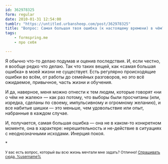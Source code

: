```yaml
---
id: 362978325
form: regular
date: 2010-01-31 12:54:00
tumblr: "https://untitled.urbansheep.com/post/362978325"
title: "Вопрос: Самая большая твоя ошибка (к настоящему времени) в чём? И что с ней?"
tags:
    - formspring.me
    - про себя

---
```


<p>Я обычно что-то делаю подумав и оценив последствия. И, если честно, я вообще редко что делаю. Так что таких вещей, как «самая большая ошибка» в моей жизни не существует. Есть регулярно происходящие ошибки во всём, от работы до семейных разговоров, но это всё ожидаемое, привычное, часть жизни и обучения.</p>

<p>И да, наверное, меня можно отнести к тем людям, которые говорят «ни о чём не жалею» — как раз потому, что выборы были просчитаны (или, изредка, сделаны по своему, импульсивному и огромному желанию), и все набитые шишки — это меньше, чем удовольствие или опыт, набранные в каждом случае.</p>

<p>И, получается, самая большая ошибка — она не в каком-то конкретном моменте, она в характере: нерешительность и не-действие в ситуациях с неоднозначными исходами. Инерция покоя.</p>

<p>*</p>

<p><small>У вас есть вопрос, который вы всю жизнь мечтали мне задать? Отлично! <a href="http://formspring.me/urbansheep">Спрашивать сюда, %username%</a></small></p>

